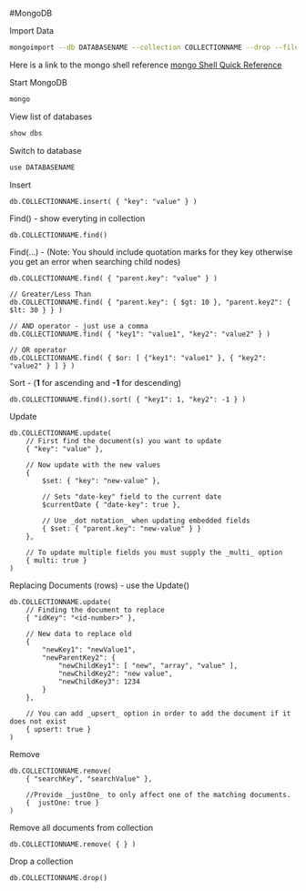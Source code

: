 #MongoDB

Import Data

```bash
mongoimport --db DATABASENAME --collection COLLECTIONNAME --drop --file JSON-FILE-TO-IMPORT
```

Here is a link to the mongo shell reference [mongo Shell Quick Reference](https://docs.mongodb.org/manual/reference/mongo-shell/)

Start MongoDB

```bash
mongo
```

View list of databases

```bash
show dbs
```

Switch to database

```bash
use DATABASENAME
```

Insert

```
db.COLLECTIONNAME.insert( { "key": "value" } )
```

Find() - show everyting in collection

```
db.COLLECTIONNAME.find()
```

Find(...) - (Note: You should include quotation marks for they key otherwise you get an error when searching child nodes)

```
db.COLLECTIONNAME.find( { "parent.key": "value" } )

// Greater/Less Than
db.COLLECTIONNAME.find( { "parent.key": { $gt: 10 }, "parent.key2": { $lt: 30 } } )

// AND operator - just use a comma
db.COLLECTIONNAME.find( { "key1": "value1", "key2": "value2" } )

// OR operator
db.COLLECTIONNAME.find( { $or: [ {"key1": "value1" }, { "key2": "value2" } ] } )
```

Sort - (**1** for ascending and **-1** for descending)

```
db.COLLECTIONNAME.find().sort( { "key1": 1, "key2": -1 } )
```

Update

```
db.COLLECTIONNAME.update(
	// First find the document(s) you want to update
	{ "key": "value" },

	// Now update with the new values
	{
		$set: { "key": "new-value" },

		// Sets "date-key" field to the current date
		$currentDate { "date-key": true },

		// Use _dot notation_ when updating embedded fields
		{ $set: { "parent.key": "new-value" } }
	},

	// To update multiple fields you must supply the _multi_ option
	{ multi: true }
)
```

Replacing Documents (rows) - use the Update()

```
db.COLLECTIONNAME.update(
	// Finding the document to replace
	{ "idKey": "<id-number>" },

	// New data to replace old
	{
		"newKey1": "newValue1",
		"newParentKey2": {
			"newChildKey1": [ "new", "array", "value" ],
			"newChildKey2": "new value",
			"newChildKey3": 1234
		}
	},

	// You can add _upsert_ option in order to add the document if it does not exist
	{ upsert: true }
)
```

Remove

```
db.COLLECTIONNAME.remove(
	{ "searchKey", "searchValue" },

	//Provide _justOne_ to only affect one of the matching documents.
	{  justOne: true }
)
```

Remove all documents from collection

```
db.COLLECTIONNAME.remove( { } )
```

Drop a collection

```
db.COLLECTIONNAME.drop()
```